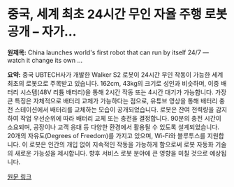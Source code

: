 # 중국, 세계 최초 24시간 무인 자율 주행 로봇 공개 – 자가…

**원제목:** China launches world's first robot that can run by itself 24/7 — watch it change its own ...

**요약:** 중국 UBTECH사가 개발한 Walker S2 로봇이 24시간 무인 작동이 가능한 세계 최초의 로봇으로 주목받고 있습니다. 162cm, 43kg의 크기로 성인과 비슷하며, 이중 배터리 시스템(48V 리튬 배터리)을 통해 2시간 작동 또는 4시간 대기가 가능합니다.  가장 큰 특징은 자체적으로 배터리 교체가 가능하다는 점으로,  유튜브 영상을 통해 배터리 충전 스테이션에서 배터리를 교체하는 모습이 공개되었습니다.  로봇은 잔여 전력량을 감지하여 작업 우선순위에 따라 배터리 교체 또는 충전을 결정합니다.  90분의 충전 시간이 소요되며, 공장이나 고객 응대 등 다양한 환경에서 활용될 수 있도록 설계되었습니다.  20개의 자유도(Degrees of Freedom)를 가지고 있으며, Wi-Fi와 블루투스를 지원합니다.  이 로봇은 인간의 개입 없이 지속적인 작동을 가능하게 함으로써 로봇 자동화 기술의 새로운 가능성을 제시합니다.  향후 서비스 로봇 분야에 큰 영향을 미칠 것으로 예상됩니다.

[원문 링크](https://tech.yahoo.com/ai/articles/china-launches-worlds-first-robot-150000158.html)
